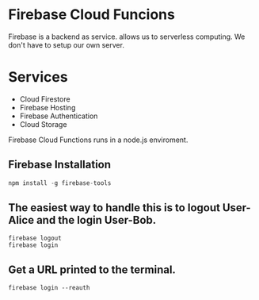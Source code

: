 
# Firebase Cloud Funcions

Firebase is a backend as service. allows us to serverless computing. We don't have to setup our own server. 

# Services

- Cloud Firestore
- Firebase Hosting
- Firebase Authentication
- Cloud Storage

Firebase Cloud Functions runs in a node.js enviroment.




## Firebase Installation

```javascript
npm install -g firebase-tools
```

## The easiest way to handle this is to logout User-Alice and the login User-Bob.

```
firebase logout
firebase login
```


## Get a URL printed to the terminal.

```
firebase login --reauth
```
